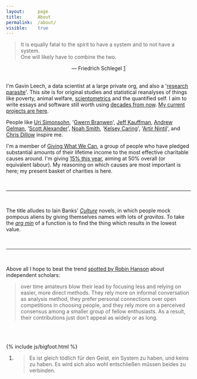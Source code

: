 ```yaml
---
layout: 	page
title: 		About
permalink:	/about/
visible:	true
---
```



> It is equally fatal to the spirit to have a system and to not have a system. <br>One will likely have to combine the two.

<div align="center">— Friedrich Schlegel <a href="fn:1" id="fnref:1">1</a></div><br />


I'm Gavin Leech, a data scientist at a large private org, and also a '[research parasite][Parasite]'. This site is for original studies and statistical reanalyses of things like poverty, animal welfare, [scientometrics][Sciento] and the quantified self. I aim to write essays and software still worth using [decades from now][LongContentIsLong]. [My current projects are here][Proj].

People like [Uri Simonsohn][Colada], '[Gwern Branwen](https://gwern.net)', [Jeff Kauffman](https://www.jefftk.com/index), [Andrew Gelman](http://andrewgelman.com/), '[Scott Alexander](http://slatestarcodex.com/)', [Noah Smith](noahpinionblog.blogspot.co.uk/), '[Kelsey Caring](http://theunitofcaring.tumblr.com/)', '[Artir Nintil](https://nintil.com/)', and [Chris Dillow](http://stumblingandmumbling.typepad.com/) inspire me.


<a name="giving"></a>

I'm a member of [Giving What We Can][GWWC], a group of people who have pledged substantial amounts of their lifetime income to the most effective charitable causes around. I'm giving [15% this year][MyGiving], aiming at 50% overall (or equivalent labour). My reasoning on which causes are most important is <span data-toggle="tooltip" title="Forthcoming">here</span>; my present basket of charities is <span data-toggle="tooltip" title="Forthcoming">here</span>. 

<br>

---

<br>

The title alludes to Iain Banks' _[Culture][Cult]_ novels, in which people mock pompous aliens by giving themselves names with lots of _gravitas_. To take the <i>[arg min][Arg]</i> of a function is to find the thing which results in the lowest value. 

<br>

---

<br>

Above all I hope to beat the trend [spotted by Robin Hanson][Doom] about independent scholars:

> over time amateurs blow their lead by focusing less and relying on easier, more direct methods. They rely more on informal conversation as analysis method, they prefer personal connections over open competitions in choosing people, and they rely more on a perceived consensus among a smaller group of fellow enthusiasts. As a result, their contributions just don’t appeal as widely or as long.

<br><br>


[Schlegel]:				http://www.zeno.org/Literatur/M/Schlegel,+Friedrich/Fragmentensammlungen/Fragmente
[Proj]:					/projects/
[Cult]:					http://bryanschuetz.github.io/culture-namer/ships/experiencing-significant-gravitas-shortfall/
[Arg]:					http://math.stackexchange.com/questions/227626/explanation-on-arg-min
[Parasite]:				http://blogs.sciencemag.org/pipeline/archives/2016/01/22/attack-of-the-research-parasites
[Sciento]:				https://en.wikipedia.org/wiki/Scientometrics
[LongContentIsLong]:	http://www.gwern.net/About#long-content
[Colada]:				http://datacolada.org/
[GWWC]:					https://www.givingwhatwecan.org/
[MyGiving]:				https://www.givingwhatwecan.org/igivedisplay?publicid=7778&publicauth=747719919
[Doom]:					http://www.overcomingbias.com/2016/12/chip-away-at-hard-problems.html
[PridePrescience]:		https://docs.google.com/spreadsheets/d/1c2NrUwnWR-emBf6QGwVeTjkma67Ibeb9eGp4eYvnWmE/edit?usp=sharing
[Contro]:				/controversy-technical
[Anthro]:				/anthropology
[Rot]:					https://github.com/gavin-leech/rotgone


<script src="/js/jquery.min.js" ></script>
{%    include js/bigfoot.html       %}


<div class="footnotes">
<ol>
    <!-- 1 -->
    <li class="footnote" id="fn:1">
        <blockquote>Es ist gleich tödlich für den Geist, ein System zu haben, und keins zu haben. Es wird sich also wohl entschließen müssen beides zu verbinden.</blockquote>
    </li>
</ol>
</div>